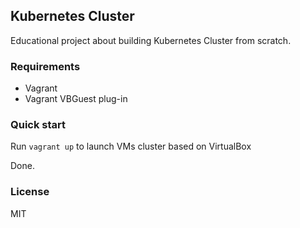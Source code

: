## Kubernetes Cluster

Educational project about building Kubernetes Cluster from scratch.

### Requirements

- Vagrant
- Vagrant VBGuest plug-in

### Quick start

Run `vagrant up` to launch VMs cluster based on VirtualBox

Done.

### License

MIT
